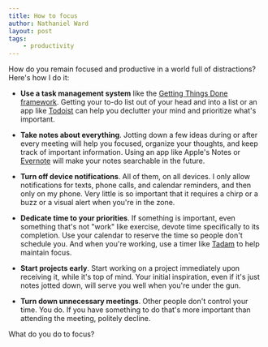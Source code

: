 ```yaml
---
title: How to focus
author: Nathaniel Ward
layout: post
tags: 
    - productivity
---
```


How do you remain focused and productive in a world full of distractions? Here's how I do it:

- **Use a task management system** like the [Getting Things Done framework](https://en.wikipedia.org/wiki/Getting_Things_Done). Getting your to-do list out of your head and into a list or an app like [Todoist](https://www.todoist.com/) can help you declutter your mind and prioritize what's important.

- **Take notes about everything**. Jotting down a few ideas during or after every meeting will help you focused, organize your thoughts, and keep track of important information. Using an app like Apple's Notes or [Evernote](https://evernote.com) will make your notes searchable in the future.

- **Turn off device notifications**. All of them, on all devices. I only allow notifications for texts, phone calls, and calendar reminders, and then only on my phone. Very little is so important that it requires a chirp or a buzz or a visual alert when you're in the zone.

- **Dedicate time to your priorities**. If something is important, even something that's not "work" like exercise, devote time specifically to its completion. Use your calendar to reserve the time so people don't schedule you. And when you're working, use a timer like [Tadam](http://tadamapp.com/) to help maintain focus.

- **Start projects early**. Start working on a project immediately upon receiving it, while it's top of mind. Your initial inspiration, even if it's just notes jotted down, will serve you well when you're under the gun.

- **Turn down unnecessary meetings**. Other people don't control your time. You do. If you have something to do that's more important than attending the meeting, politely decline.

What do you do to focus?